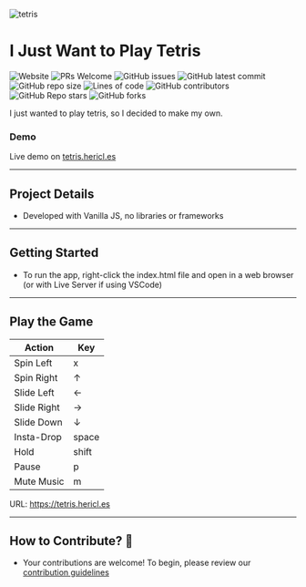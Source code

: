 ![tetris](assets/header.png)
# I Just Want to Play Tetris

![Website](https://img.shields.io/website?url=https%3A%2F%2Ftetris.hericl.es) 
![PRs Welcome](https://img.shields.io/badge/PRs-welcome-brightgreen.svg?style=flat)
![GitHub issues](https://img.shields.io/github/issues/monuelo/i-just-want-to-play-tetris)
![GitHub latest commit](https://badgen.net/github/last-commit/monuelo/i-just-want-to-play-tetris)
![GitHub repo size](https://img.shields.io/github/repo-size/monuelo/i-just-want-to-play-tetris?style=flat)
![Lines of code](https://img.shields.io/tokei/lines/github/monuelo/i-just-want-to-play-tetris?style=flat)
![GitHub contributors](https://img.shields.io/github/contributors/monuelo/i-just-want-to-play-tetris)
![GitHub Repo stars](https://img.shields.io/github/stars/monuelo/i-just-want-to-play-tetris?style=social)
![GitHub forks](https://img.shields.io/github/forks/monuelo/i-just-want-to-play-tetris?style=social)

I just wanted to play tetris, so I decided to make my own.

### Demo

Live demo on [tetris.hericl.es](https://tetris.hericl.es)

---

## Project Details

- Developed with Vanilla JS, no libraries or frameworks

---

## Getting Started

- To run the app, right-click the index.html file and open in a web browser (or with Live Server if using VSCode)

---

## Play the Game 

| Action      | Key         |
| ----------- | ----------- |
| Spin Left   | x           |
| Spin Right  | &uarr;      |
| Slide Left  | &larr;      |
| Slide Right | &rarr;      |
| Slide Down  | &darr;      |
| Insta-Drop  | space       |
| Hold        | shift       |
| Pause       | p           |
| Mute Music  | m           |

URL: https://tetris.hericl.es

---

## How to Contribute? 🙌

- Your contributions are welcome! To begin, please review our [contribution guidelines](https://github.com/monuelo/i-just-want-to-play-tetris/blob/master/CONTRIBUTE.md)
